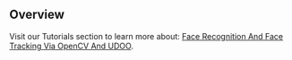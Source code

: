 ## Overview

Visit our Tutorials section to learn more about: [Face Recognition And Face Tracking Via OpenCV And UDOO](http://www.udoo.org/tutorial/face-recognition-face-tracking-via-opencv-udoo/).